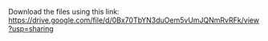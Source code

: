 Download the files using this link: https://drive.google.com/file/d/0Bx70TbYN3duOem5vUmJQNmRvRFk/view?usp=sharing
